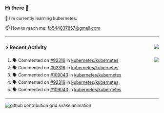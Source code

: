 <!--
**Abirdcfly/Abirdcfly** is a ✨ _special_ ✨ repository because its `README.md` (this file) appears on your GitHub profile.

Here are some ideas to get you started:

- 🔭 I’m currently working on ...
- 🌱 I’m currently learning ...
- 👯 I’m looking to collaborate on ...
- 🤔 I’m looking for help with ...
- 💬 Ask me about ...
- 📫 How to reach me: ...
- 😄 Pronouns: ...
- ⚡ Fun fact: ...
-->
### Hi there 👋

🌱  I’m currently learning kubernetes.

📫  How to reach me: fp544037857@gmail.com

---

### :zap: Recent Activity   <img align="right" src="https://komarev.com/ghpvc/?username=Abirdcfly&label=VIEWS&color=brightgreen" />

<img align="right" src="https://github-readme-stats.vercel.app/api?username=abirdcfly&include_all_commits=true&count_private=true&hide_title=true&bg_color=ffffff&show_icons=true&icon_color=1E90FF&text_color=000000" />

<!--START_SECTION:activity-->
1. 🗣 Commented on [#92316](https://github.com/kubernetes/kubernetes/issues/92316) in [kubernetes/kubernetes](https://github.com/kubernetes/kubernetes)
2. 🗣 Commented on [#92316](https://github.com/kubernetes/kubernetes/issues/92316) in [kubernetes/kubernetes](https://github.com/kubernetes/kubernetes)
3. 🗣 Commented on [#109043](https://github.com/kubernetes/kubernetes/issues/109043) in [kubernetes/kubernetes](https://github.com/kubernetes/kubernetes)
4. 🗣 Commented on [#92316](https://github.com/kubernetes/kubernetes/issues/92316) in [kubernetes/kubernetes](https://github.com/kubernetes/kubernetes)
5. 🗣 Commented on [#109043](https://github.com/kubernetes/kubernetes/issues/109043) in [kubernetes/kubernetes](https://github.com/kubernetes/kubernetes)
<!--END_SECTION:activity-->

---

![github contribution grid snake animation](https://raw.githubusercontent.com/Abirdcfly/Abirdcfly/output/github-contribution-grid-snake.svg)
